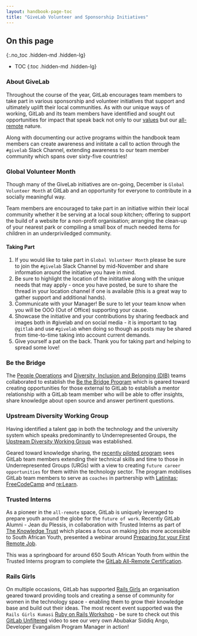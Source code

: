 ```yaml
---
layout: handbook-page-toc
title: "GiveLab Volunteer and Sponsorship Initiatives"
---
```


## On this page
{:.no_toc .hidden-md .hidden-lg}

- TOC
{:toc .hidden-md .hidden-lg}

### About GiveLab
Throughout the course of the year, GitLab encourages team members to take part in various sponsorship and volunteer initiatives that support and ultimately uplift their local communities.  As with our unique ways of working, GitLab and its team members have identified and sought out opportunities for impact that speak back not only to our [values](https://about.gitlab.com/handbook/values/) but our [all-remote](https://about.gitlab.com/company/culture/all-remote/guide/) nature.

Along with documenting our active programs within the handbook team members can create awareness and inititate a call to action through the `#givelab` Slack Channel, extending awareness to our team member community which spans over sixty-five countries!  

### Global Volunteer Month
Though many of the GiveLab initiatives are on-going, December is `Global Volunteer Month` at GitLab and an opportunity for everyone to contribute in a socially meaningful way.

Team members are encouraged to take part in an initiative within their local community whether it be serving at a local soup kitchen; offering to support the build of a website for a non-profit organisation; arranging the clean-up of your nearest park or compiling a small box of much needed items for children in an underpriviledged community.

#### Taking Part
1. If you would like to take part in `Global Volunteer Month` please be sure to join the `#givelab` Slack Channel by mid-November and share information around the initiative you have in mind.
1. Be sure to highlight the location of the inititative along with the unique needs that may apply - once you have posted, be sure to share the thread in your location channel if one is available (this is a great way to gather support and additional hands).
1. Communicate with your Manager!  Be sure to let your team know when you will be OOO (Out of Office) supporting your cause.
1. Showcase the initiative and your contributions by sharing feedback and images both in #givelab and on social media - it is important to tag `@gitlab` and use `#givelab` when doing so though as posts may be shared from time-to-time taking into account current demands.
1. Give yourself a pat on the back.  Thank you for taking part and helping to spread some love!

### Be the Bridge
The [People Operations](https://about.gitlab.com/job-families/people-ops/people-operations/) and [Diversity, Inclusion and Belonging (DIB)](https://about.gitlab.com/job-families/people-ops/diversity-inclusion-partner/) teams collaborated to establish the [Be the Bridge Program](https://about.gitlab.com/company/culture/inclusion/be-the-bridge-program/) which is geared toward creating opportunities for those external to GitLab to establish a mentor relationship with a GitLab team member who will be able to offer insights, share knowledge about open source and answer pertinent questions.

### Upstream Diversity Working Group
Having identified a talent gap in both the technology and the university system which speaks predominantly to Underrepresented Groups, the [Upstream Diversity Working Group](https://about.gitlab.com/handbook/incentives/#add-on-bonus-for-select-underrepresented-groups) was established.

Geared toward knowledge sharing, the [recently piloted program](https://about.gitlab.com/handbook/engineering/volunteer-coaches-for-urgs/) sees GitLab team members extending their technical skills and time to those in Underrepresented Groups (URGs) with a view to creating `future career opportunities` for them within the technology sector.  The program mobilises GitLab team members to serve as `coaches` in partnership with [Latinitas](https://latinitasmagazine.org/); [FreeCodeCamp](https://www.freecodecamp.org/) and [re:Learn](https://relearn.ng/).

### Trusted Interns
As a pioneer in the `all-remote` space, GitLab is uniquely leveraged to prepare youth around the globe for the `future of work`.  Recently GitLab Alumni - Jean du Plessis, in collaboration with Trusted Interns as part of [The Knowledge Trust](https://knowledgetrust.org/) which places a focus on making jobs more accessible to South African Youth, presented a webinar around [Preparing for your First Remote Job](https://knowledgetrust.org/trusted-interns-webinar-jean-du-plessis-prepare-for-your-first-remote-job/).

This was a springboard for around 650 South African Youth from within the Trusted Interns program to complete the [GitLab All-Remote Certification](https://about.gitlab.com/company/culture/all-remote/remote-certification/).

### Rails Girls
On multiple occasions, GitLab has supported [Rails Girls](http://railsgirls.com/kumasi_2020.html) an organisation geared toward providing tools and creating a sense of community for women in the technology space - enabling them to grow their knowledge base and build out their ideas.  The most recent event supported was the `Rails Girls Kumasi` [Ruby on Rails Workshop](http://railsgirls.com/kumasi_2020.html) - be sure to check out this [GitLab Unfiltered](https://www.youtube.com/watch?v=E5pe2jrOZpc) video to see our very own Abubakar Siddiq Ango, Developer Evangalism Program Manager in action!




